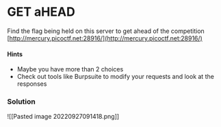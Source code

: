 # GET aHEAD
Find the flag being held on this server to get ahead of the competition [http://mercury.picoctf.net:28916/](http://mercury.picoctf.net:28916/)

#### Hints
- Maybe you have more than 2 choices
- Check out tools like Burpsuite to modify your requests and look at the responses

### Solution
![[Pasted image 20220927091418.png]]
